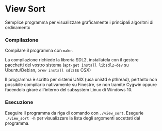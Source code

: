 # View Sort
Semplice programma per visualizzare graficamente i principali algoritmi di ordinamento

### Compilazione
Compilare il programma con `make`. 

La compilazione richiede la libreria SDL2, installatela con il gestore pacchetti del vostro sistema (`apt-get install libsdl2-dev` su Ubuntu/Debian, `brew install sdl2`su OSX)

Il programma è scritto per sistemi UNIX (usa unistd e pthread), pertanto non  possibile compilarlo nativamente su Finestre, se non tramite Cygwin oppure facendolo girare all'interno del subsystem Linux di Windows 10.

### Esecuzione
Eseguire il programma da riga di comando con `./view_sort`. Esegurie `./view_sort -h` per visualizzare la lista degli argomenti accettati dal programma.
